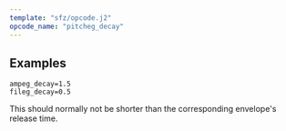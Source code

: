 ```yaml
---
template: "sfz/opcode.j2"
opcode_name: "pitcheg_decay"
---
```

## Examples

```sfz
ampeg_decay=1.5
fileg_decay=0.5
```

This should normally not be shorter than the corresponding envelope's release time.
